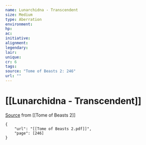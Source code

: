 ```yaml
---
name: Lunarchidna - Transcendent
size: Medium
type: Aberration
environment: 
hp: 
ac: 
initiative: 
alignment: 
legendary: 
lair: 
unique: 
cr: 6
tags: 
source: "Tome of Beasts 2: 246"
url: ""
---
```

# [[Lunarchidna - Transcendent]]

[Source](zotero://open-pdf/library/items/9UQIAB6R?page=246) from [[Tome of Beasts 2]]

```pdf
{
	"url": "[[Tome of Beasts 2.pdf]]",
	"page": [246]
}
```

